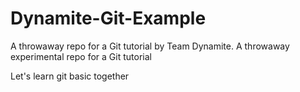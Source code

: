 # Dynamite-Git-Example #
A throwaway repo for a Git tutorial by Team Dynamite.
A throwaway experimental repo for a Git tutorial

Let's learn git basic together